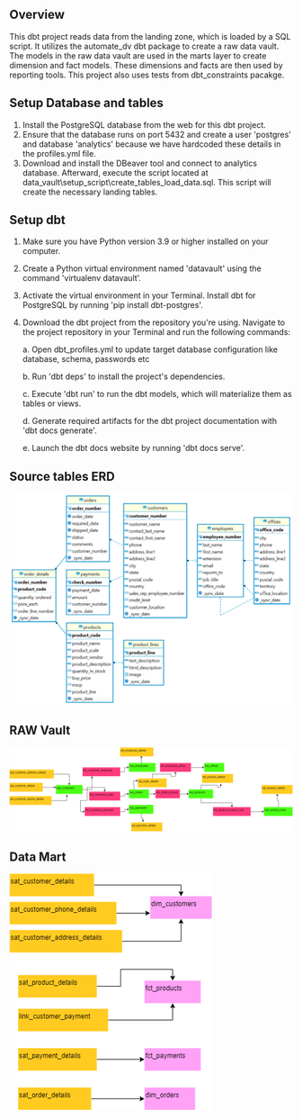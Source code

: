 ## Overview
This dbt project reads data from the landing zone, which is loaded by a SQL script. It utilizes the automate_dv dbt package to create a raw data vault. The models in the raw data vault are used in the marts layer to create dimension and fact models. These dimensions and facts are then used by reporting tools. This project also uses tests from dbt_constraints pacakge.

## Setup Database and tables
1. Install the PostgreSQL database from the web for this dbt project.
2. Ensure that the database runs on port 5432 and create a user 'postgres' and database 'analytics' because we have hardcoded these details in the profiles.yml file.
3. Download and install the DBeaver tool and connect to analytics database. Afterward, execute the script located at data_vault\setup_script\create_tables_load_data.sql. This script will create the necessary landing tables.
## Setup dbt
1. Make sure you have Python version 3.9 or higher installed on your computer.
2. Create a Python virtual environment named 'datavault' using the command 'virtualenv datavault'.
3. Activate the virtual environment in your Terminal.
Install dbt for PostgreSQL by running 'pip install dbt-postgres'.
4. Download the dbt project from the repository you're using.
Navigate to the project repository in your Terminal and run the following commands:

    a. Open dbt_profiles.yml to update target database configuration like database, schema, passwords etc
    
    b. Run 'dbt deps' to install the project's dependencies.

    c. Execute 'dbt run' to run the dbt models, which will materialize them as tables or views.
    
    d. Generate required artifacts for the dbt project documentation with 'dbt docs generate'.

    e. Launch the dbt docs website by running 'dbt docs serve'.

## Source tables ERD
![This is an Entity Relationship Diagram](erd/lnd.png)

## RAW Vault
![This is an Raw Vault](erd/raw_vault.png)

## Data Mart
![This is Data Mart Layer](erd/data_mart.png)
